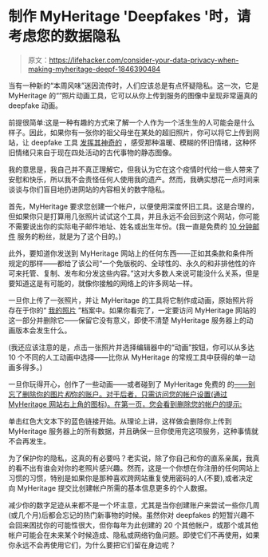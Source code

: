 # 制作 MyHeritage 'Deepfakes '时，请考虑您的数据隐私

> 原文：<https://lifehacker.com/consider-your-data-privacy-when-making-myheritage-deepf-1846390484>

当有一种新的“本周风味”迷因流传时，人们应该总是有点怀疑隐私。这一次，它是 MyHeritage 的“”照片动画工具，它可以从你上传到服务的图像中呈现非常逼真的 deepfake 动画。



前提很简单:这是一种有趣的方式来了解一个人作为一个活生生的人可能会是什么样子。因此，如果你有一张你的祖父母坐在某处的超旧照片，你可以将它上传到网站，让 deepfake 工具 [发挥其神奇的](https://www.reddit.com/r/boardgames/comments/lw2kqc/the_myheritage_face_animator_works_creepily_well/) ，感受那种温暖、模糊的怀旧情绪，这种怀旧情绪只来自于现在四处活动的古代事物的静态图像。

我的意思是，我自己并不真正理解它，但我认为它在这个疫情时代给一些人带来了安慰和快乐，所以我不会责怪任何人使用我的遗产。然而，我确实想花一点时间来谈谈与你们盲目地扔进网站的内容相关的数字隐私。

首先，MyHeritage 要求您创建一个帐户，以便使用深度怀旧工具。这是合理的，但如果你只是打算用几张照片试试这个工具，并且永远不会回到这个网站，你可能不需要说出你的实际电子邮件地址、姓名或出生年份。(我一直是免费的 [10 分钟邮件](mailto:hivagymayzblcazgrz@twzhhq.com) 服务的粉丝，就是为了这个目的。)

此外，要知道你发送到 MyHeritage 网站上的任何东西——正如其条款和条件所规定的那样——都给了该公司“一个免版税的、全球性的、永久的和非排他性的许可来托管、复制、发布和分发这些内容。”这对大多数人来说可能没什么关系，但是要知道这是有可能的，就像你接触的网络上的许多网站一样。

一旦你上传了一张照片，并让 MyHeritage 的工具将它制作成动画，原始照片将存在于你的“ [我的照片](https://www.myheritage.com/FP/genealogy-welcome.php) ”档案中。如果你看完了，一定要访问 MyHeritage 网站的这一部分并删除它——保留它没有意义，即使不清楚 MyHeritage 服务器上的动画版本会发生什么。

(我还应该注意的是，点击一张照片并选择编辑器中的“动画”按钮，你可以从多达 10 个不同的人工动画中选择——比你从 MyHeritage 的常规工具中获得的单一动画多得多。)

一旦你玩得开心，创作了一些动画——或者碰到了 MyHeritage 免费的 的[——别忘了删除你的图片*和*你的账户。对于后者，只需访问您的帐户设置(通过 MyHeritage 网站右上角的图标)。在第一页，您会看到删除您的帐户的提示:](https://blog.myheritage.com/2021/02/new-animate-the-faces-in-your-family-photos/)

单击红色大文本下的蓝色链接开始。从理论上讲，这样做会删除你上传到 MyHeritage 服务器上的所有数据，并且确保一旦你使用完这项服务，这种事情就不会再发生。

为了保护你的隐私，这真的有必要吗？老实说，除了你自己和你的直系亲属，我真的看不出有谁会对你的老照片感兴趣。然而，这是一个你想在你注册的任何网站上习惯的习惯，特别是如果你是那种喜欢跨网站重复使用密码的人(不要),或者决定向 MyHeritage 提交比创建帐户所需的基本信息更多的个人数据。

减少你的数字足迹从来都不是一个坏主意，尤其是当你创建账户来尝试一些你几周(或几个月)后都会忘记的热门新事物的时候。虽然你对 deepfakes 的短暂兴趣不会回来困扰你的可能性很大，但你每年为此创建的 20 个其他帐户，或那个或其他帐户可能会在未来某个时候造成、隐私或网络钓鱼问题。即使它们不再使用，如果你永远不会再使用它们，为什么要把它们留在身边呢？